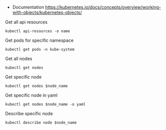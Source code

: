 
* Documentation
https://kubernetes.io/docs/concepts/overview/working-with-objects/kubernetes-objects/

Get all api resources

```kubectl api-resources -o name```

Get pods for specific namespace

```kubectl get pods -n kube-system```

Get all nodes 

```kubectl get nodes```

Get specific node

```kubectl get nodes $node_name```

Get specific node in yaml

```kubectl get nodes $node_name -o yaml```

Describe specific node 

```kubectl describe node $node_name```
